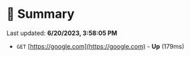 # 📖 Summary
Last updated: **6/20/2023, 3:58:05 PM**

- `GET` [https://google.com](https://google.com) - **Up** (179ms)
